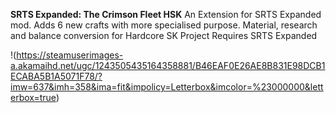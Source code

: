 **SRTS Expanded: The Crimson Fleet HSK**
An Extension for SRTS Expanded mod. Adds 6 new crafts with more specialised purpose.
Material, research and balance conversion for Hardcore SK Project
Requires SRTS Expanded

!(https://steamuserimages-a.akamaihd.net/ugc/1243505435164358881/B46EAF0E26AE8B831E98DCB1ECABA5B1A5071F78/?imw=637&imh=358&ima=fit&impolicy=Letterbox&imcolor=%23000000&letterbox=true)

